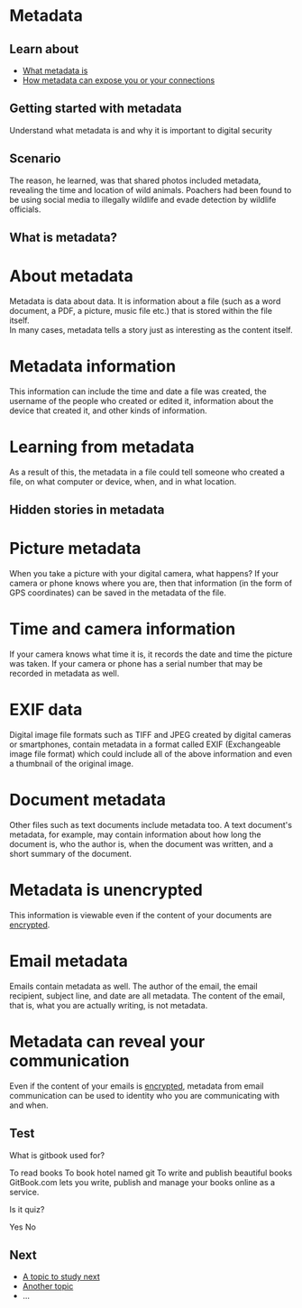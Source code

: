 # Metadata
## Learn about

- [What metadata is](en/topics/understand-4-digisec/3-metadata/3-1-learn.md)
- [How metadata can expose you or your connections](en/topics/understand-4-digisec/3-metadata/3-2-learn.md)



## Getting started with metadata

Understand what metadata is and why it is important to digital security



## Scenario

The reason, he learned, was that shared photos included metadata, revealing the time and location of wild animals. Poachers had been found to be using social media to illegally wildlife and evade detection by wildlife officials.



## What is metadata?

# About metadata
Metadata is data about data. It is information about a file (such as a word document, a PDF, a picture, music file etc.) that is stored within the file itself.
<br>
In many cases, metadata tells a story just as interesting as the content itself.
<br>
# Metadata information
This information can include the time and date a file was created, the username of the people who created or edited it, information about the device that created it, and other kinds of information.
<br>
# Learning from metadata
As a result of this, the metadata in a file could tell someone who created a file, on what computer or device, when, and in what location.



## Hidden stories in metadata

# Picture metadata
When you take a picture with your digital camera, what happens? If your camera or phone knows where you are, then that information (in the form of GPS coordinates) can be saved in the metadata of the file.
<br>
# Time and camera information
If your camera knows what time it is, it records the date and time the picture was taken. If your camera or phone has a serial number that may be recorded in metadata as well.
<br>
# EXIF data
Digital image file formats such as TIFF and JPEG created by digital cameras or smartphones, contain metadata in a format called EXIF (Exchangeable image file format) which could include all of the above information and even a thumbnail of the original image.
<br>
# Document metadata
Other files such as text documents include metadata too. A text document's metadata, for example, may contain information about how long the document is, who the author is, when the document was written, and a short summary of the document.
<br>
# Metadata is unencrypted
This information is viewable even if the content of your documents are [encrypted](en/topics/understand-4-digisec/1-encryption/1-1-intro.md).
<br>
# Email metadata
Emails contain metadata as well. The author of the email, the email recipient, subject line, and date are all metadata. The content of the email, that is, what you are actually writing, is not metadata.
<br>
# Metadata can reveal your communication
Even if the content of your emails is [encrypted](en/topics/understand-4-digisec/1-encryption/1-1-intro.md), metadata from email communication can be used to identity who you are communicating with and when.



## Test

<quiz name="Gitbook Quiz">
    <question multiple>
        <p>What is gitbook used for?</p>
        <answer correct>To read books</answer>
        <answer>To book hotel named git</answer>
        <answer correct>To write and publish beautiful books</answer>
        <explanation>GitBook.com lets you write, publish and manage your books online as a service.</explanation>
    </question>
    <question>
        <p>Is it quiz?</p>
        <answer correct>Yes</answer>
        <answer>No</answer>
    </question>
</quiz>


## Next

 * [A topic to study next](en/topics/_topic/_unit/index.md)
 * [Another topic](en/topics/_topic/_unit/index.md)
 * ...


